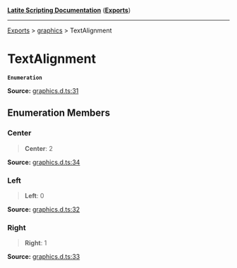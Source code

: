 [**Latite Scripting Documentation**](../../README.md) ([**Exports**](../../exports.md))

---

[Exports](../../exports.md) > [graphics](../index.md) > TextAlignment

# TextAlignment

**`Enumeration`**

**Source:** [graphics.d.ts:31](https://github.com/LatiteScripting/latitescripting.github.io/blob/63a7e7f/definitions/graphics.d.ts#L31)

## Enumeration Members

### Center

> **Center**: 2

**Source:** [graphics.d.ts:34](https://github.com/LatiteScripting/latitescripting.github.io/blob/63a7e7f/definitions/graphics.d.ts#L34)

### Left

> **Left**: 0

**Source:** [graphics.d.ts:32](https://github.com/LatiteScripting/latitescripting.github.io/blob/63a7e7f/definitions/graphics.d.ts#L32)

### Right

> **Right**: 1

**Source:** [graphics.d.ts:33](https://github.com/LatiteScripting/latitescripting.github.io/blob/63a7e7f/definitions/graphics.d.ts#L33)
